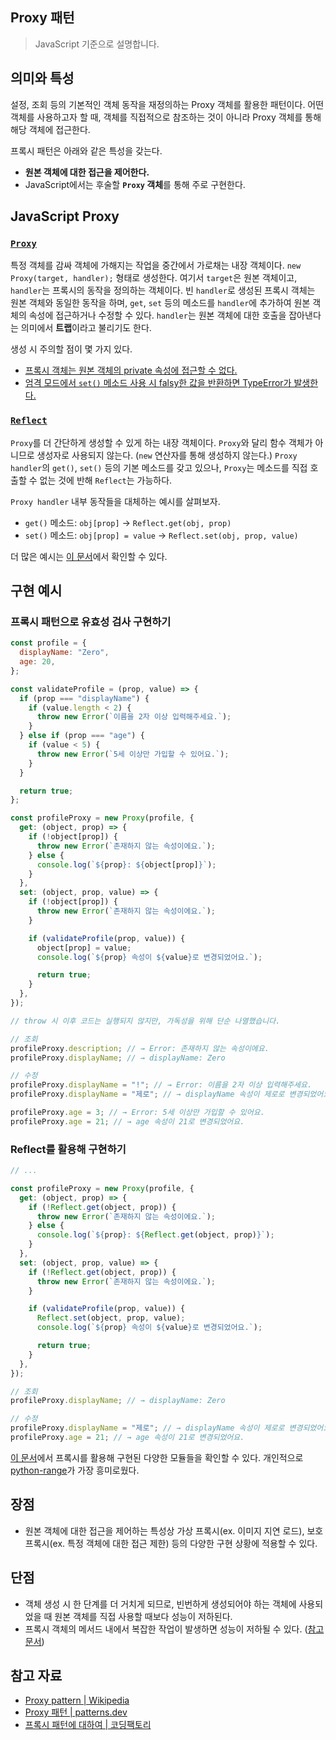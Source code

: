 ## Proxy 패턴

> JavaScript 기준으로 설명합니다.

## 의미와 특성

설정, 조회 등의 기본적인 객체 동작을 재정의하는 Proxy 객체를 활용한 패턴이다. 어떤 객체를 사용하고자 할 때, 객체를 직접적으로 참조하는 것이 아니라 Proxy 객체를 통해 해당 객체에 접근한다.

프록시 패턴은 아래와 같은 특성을 갖는다.

- **원본 객체에 대한 접근을 제어한다.**
- JavaScript에서는 후술할 **`Proxy` 객체**를 통해 주로 구현한다.

## JavaScript Proxy

### [`Proxy`](https://developer.mozilla.org/en-US/docs/Web/JavaScript/Reference/Global_Objects/Proxy)

특정 객체를 감싸 객체에 가해지는 작업을 중간에서 가로채는 내장 객체이다. `new Proxy(target, handler);` 형태로 생성한다. 여기서 `target`은 원본 객체이고,
`handler`는 프록시의 동작을 정의하는 객체이다. 빈 `handler`로 생성된 프록시 객체는 원본 객체와 동일한 동작을 하며, `get`, `set` 등의 메소드를 `handler`에 추가하여 원본 객체의 속성에 접근하거나 수정할 수 있다. `handler`는 원본 객체에 대한 호출을 잡아낸다는 의미에서 **트랩**이라고 불리기도 한다.

생성 시 주의할 점이 몇 가지 있다.

- [프록시 객체는 원본 객체의 private 속성에 접근할 수 없다.](https://developer.mozilla.org/en-US/docs/Web/JavaScript/Reference/Global_Objects/Proxy#no_private_property_forwarding)
- [엄격 모드에서 `set()` 메소드 사용 시 falsy한 값을 반환하면 TypeError가 발생한다.](https://developer.mozilla.org/en-US/docs/Web/JavaScript/Reference/Global_Objects/Proxy/Proxy/set#return_value)

### [`Reflect`](https://developer.mozilla.org/en-US/docs/Web/JavaScript/Reference/Global_Objects/Reflect)

`Proxy`를 더 간단하게 생성할 수 있게 하는 내장 객체이다. `Proxy`와 달리 함수 객체가 아니므로 생성자로 사용되지 않는다. (`new` 연산자를 통해 생성하지 않는다.) `Proxy handler`의 `get()`, `set()` 등의 기본 메소드를 갖고 있으나, `Proxy`는 메소드를 직접 호출할 수 없는 것에 반해 `Reflect`는 가능하다.

`Proxy handler` 내부 동작들을 대체하는 예시를 살펴보자.

- `get()` 메소드: `obj[prop]` -> `Reflect.get(obj, prop)`
- `set()` 메소드: `obj[prop] = value` -> `Reflect.set(obj, prop, value)`

더 많은 예시는 [이 문서](https://ko.javascript.info/proxy#ref-274)에서 확인할 수 있다.

## 구현 예시

### 프록시 패턴으로 유효성 검사 구현하기

```js
const profile = {
  displayName: "Zero",
  age: 20,
};

const validateProfile = (prop, value) => {
  if (prop === "displayName") {
    if (value.length < 2) {
      throw new Error(`이름을 2자 이상 입력해주세요.`);
    }
  } else if (prop === "age") {
    if (value < 5) {
      throw new Error(`5세 이상만 가입할 수 있어요.`);
    }
  }

  return true;
};

const profileProxy = new Proxy(profile, {
  get: (object, prop) => {
    if (!object[prop]) {
      throw new Error(`존재하지 않는 속성이에요.`);
    } else {
      console.log(`${prop}: ${object[prop]}`);
    }
  },
  set: (object, prop, value) => {
    if (!object[prop]) {
      throw new Error(`존재하지 않는 속성이에요.`);
    }

    if (validateProfile(prop, value)) {
      object[prop] = value;
      console.log(`${prop} 속성이 ${value}로 변경되었어요.`);

      return true;
    }
  },
});

// throw 시 이후 코드는 실행되지 않지만, 가독성을 위해 단순 나열했습니다.

// 조회
profileProxy.description; // → Error: 존재하지 않는 속성이에요.
profileProxy.displayName; // → displayName: Zero

// 수정
profileProxy.displayName = "!"; // → Error: 이름을 2자 이상 입력해주세요.
profileProxy.displayName = "제로"; // → displayName 속성이 제로로 변경되었어요.

profileProxy.age = 3; // → Error: 5세 이상만 가입할 수 있어요.
profileProxy.age = 21; // → age 속성이 21로 변경되었어요.
```

### Reflect를 활용해 구현하기

```js
// ...

const profileProxy = new Proxy(profile, {
  get: (object, prop) => {
    if (!Reflect.get(object, prop)) {
      throw new Error(`존재하지 않는 속성이에요.`);
    } else {
      console.log(`${prop}: ${Reflect.get(object, prop)}`);
    }
  },
  set: (object, prop, value) => {
    if (!Reflect.get(object, prop)) {
      throw new Error(`존재하지 않는 속성이에요.`);
    }

    if (validateProfile(prop, value)) {
      Reflect.set(object, prop, value);
      console.log(`${prop} 속성이 ${value}로 변경되었어요.`);

      return true;
    }
  },
});

// 조회
profileProxy.displayName; // → displayName: Zero

// 수정
profileProxy.displayName = "제로"; // → displayName 속성이 제로로 변경되었어요.
profileProxy.age = 21; // → age 속성이 21로 변경되었어요.
```

[이 문서](https://github.com/mikaelbr/awesome-es2015-proxy#modules)에서 프록시를 활용해 구현된 다양한 모듈들을 확인할 수 있다. 개인적으로 [python-range](https://github.com/michal-perlakowski/range)가 가장 흥미로웠다.

## 장점

- 원본 객체에 대한 접근을 제어하는 특성상 가상 프록시(ex. 이미지 지연 로드), 보호 프록시(ex. 특정 객체에 대한 접근 제한) 등의 다양한 구현 상황에 적용할 수 있다.

## 단점

- 객체 생성 시 한 단계를 더 거치게 되므로, 빈번하게 생성되어야 하는 객체에 사용되었을 때 원본 객체를 직접 사용할 때보다 성능이 저하된다.
- 프록시 객체의 메서드 내에서 복잡한 작업이 발생하면 성능이 저하될 수 있다. ([참고 문서](http://thecodebarbarian.com/thoughts-on-es6-proxies-performance))

## 참고 자료

- [Proxy pattern | Wikipedia](https://en.wikipedia.org/wiki/Proxy_pattern)
- [Proxy 패턴 | patterns.dev](https://patterns-dev-kr.github.io/design-patterns/proxy-pattern/)
- [프록시 패턴에 대하여 | 코딩팩토리](https://coding-factory.tistory.com/711)

